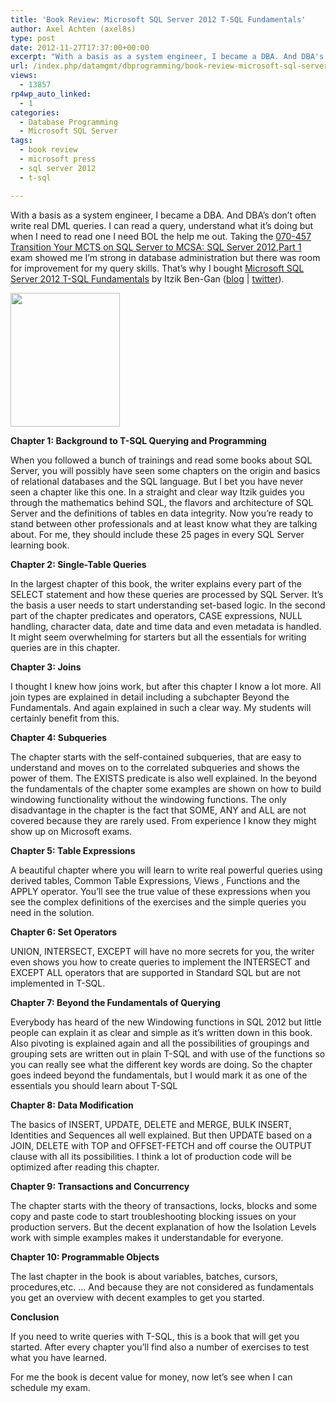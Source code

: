 ```yaml
---
title: 'Book Review: Microsoft SQL Server 2012 T-SQL Fundamentals'
author: Axel Achten (axel8s)
type: post
date: 2012-11-27T17:37:00+00:00
excerpt: "With a basis as a system engineer, I became a DBA. And DBA's don't often write real DML queries. I can read a query, understand what it's doing but when I need to read one I need BOL the help me out. Taking the 070-457 Transition Your MCTS on SQL Server&hellip;"
url: /index.php/datamgmt/dbprogramming/book-review-microsoft-sql-server-1/
views:
  - 13857
rp4wp_auto_linked:
  - 1
categories:
  - Database Programming
  - Microsoft SQL Server
tags:
  - book review
  - microsoft press
  - sql server 2012
  - t-sql

---
```

With a basis as a system engineer, I became a DBA. And DBA&#8217;s don&#8217;t often write real DML queries. I can read a query, understand what it&#8217;s doing but when I need to read one I need BOL the help me out. Taking the [070-457 Transition Your MCTS on SQL Server to MCSA: SQL Server 2012,Part 1][1] exam showed me I&#8217;m strong in database administration but there was room for improvement for my query skills. That&#8217;s why I bought [Microsoft SQL Server 2012 T-SQL Fundamentals][2] by Itzik Ben-Gan ([blog][3] | [twitter][4]).

<div class="image_block">
  <a href="http://shop.oreilly.com/product/0790145321978.do"><img alt="" src="/wp-content/uploads/blogs/DataMgmt/Axel8s/BRTsql.jpg?mtime=1354044858" width="175" height="214" /></a>
</div>

**Chapter 1: Background to T-SQL Querying and Programming**
  
When you followed a bunch of trainings and read some books about SQL Server, you will possibly have seen some chapters on the origin and basics of relational databases and the SQL language. But I bet you have never seen a chapter like this one. In a straight and clear way Itzik guides you through the mathematics behind SQL, the flavors and architecture of SQL Server and the definitions of tables en data integrity. Now you&#8217;re ready to stand between other professionals and at least know what they are talking about. For me, they should include these 25 pages in every SQL Server learning book.

**Chapter 2: Single-Table Queries**
  
In the largest chapter of this book, the writer explains every part of the SELECT statement and how these queries are processed by SQL Server. It&#8217;s the basis a user needs to start understanding set-based logic. In the second part of the chapter predicates and operators, CASE expressions, NULL handling, character data, date and time data and even metadata is handled. It might seem overwhelming for starters but all the essentials for writing queries are in this chapter.

**Chapter 3: Joins**
  
I thought I knew how joins work, but after this chapter I know a lot more. All join types are explained in detail including a subchapter Beyond the Fundamentals. And again explained in such a clear way. My students will certainly benefit from this.

**Chapter 4: Subqueries**
  
The chapter starts with the self-contained subqueries, that are easy to understand and moves on to the correlated subqueries and shows the power of them. The EXISTS predicate is also well explained. In the beyond the fundamentals of the chapter some examples are shown on how to build windowing functionality without the windowing functions. The only disadvantage in the chapter is the fact that SOME, ANY and ALL are not covered because they are rarely used. From experience I know they might show up on Microsoft exams.

**Chapter 5: Table Expressions**
  
A beautiful chapter where you will learn to write real powerful queries using derived tables, Common Table Expressions, Views , Functions and the APPLY operator. You&#8217;ll see the true value of these expressions when you see the complex definitions of the exercises and the simple queries you need in the solution.

**Chapter 6: Set Operators**
  
UNION, INTERSECT, EXCEPT will have no more secrets for you, the writer even shows you how to create queries to implement the INTERSECT and EXCEPT ALL operators that are supported in Standard SQL but are not implemented in T-SQL.

**Chapter 7: Beyond the Fundamentals of Querying**
  
Everybody has heard of the new Windowing functions in SQL 2012 but little people can explain it as clear and simple as it&#8217;s written down in this book. Also pivoting is explained again and all the possibilities of groupings and grouping sets are written out in plain T-SQL and with use of the functions so you can really see what the different key words are doing. So the chapter goes indeed beyond the fundamentals, but I would mark it as one of the essentials you should learn about T-SQL

**Chapter 8: Data Modification**
  
The basics of INSERT, UPDATE, DELETE and MERGE, BULK INSERT, Identities and Sequences all well explained. But then UPDATE based on a JOIN, DELETE with TOP and OFFSET-FETCH and off course the OUTPUT clause with all its possibilities. I think a lot of production code will be optimized after reading this chapter.

**Chapter 9: Transactions and Concurrency**
  
The chapter starts with the theory of transactions, locks, blocks and some copy and paste code to start troubleshooting blocking issues on your production servers. But the decent explanation of how the Isolation Levels work with simple examples makes it understandable for everyone.

**Chapter 10: Programmable Objects**
  
The last chapter in the book is about variables, batches, cursors, procedures,etc. &#8230; And because they are not considered as fundamentals you get an overview with decent examples to get you started. 

**Conclusion**
  
If you need to write queries with T-SQL, this is a book that will get you started. After every chapter you&#8217;ll find also a number of exercises to test what you have learned.

For me the book is decent value for money, now let&#8217;s see when I can schedule my exam.

 [1]: http://www.microsoft.com/learning/en/us/exam.aspx?ID=70-457
 [2]: http://shop.oreilly.com/product/0790145321978.do
 [3]: http://tsql.solidq.com/
 [4]: https://twitter.com/ItzikBenGan